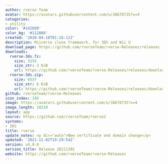 ```yaml
---
author: rverse Team
avatar: https://avatars.githubusercontent.com/u/38678735?v=4
categories:
- utility
color: '#142699'
color_bg: '#112080'
created: '2020-04-18T01:16:12Z'
description: Miiverse clone framework, for 3DS and Wii U
download_page: https://github.com/rverseTeam/rverse-Releases/releases
downloads:
  rverse-3ds.7z:
    size: 3255
    size_str: 3 KiB
    url: https://github.com/rverseTeam/rverse-Releases/releases/download/v4.0.0/rverse-3ds.7z
  rverse-3ds.zip:
    size: 6537
    size_str: 6 KiB
    url: https://github.com/rverseTeam/rverse-Releases/releases/download/v4.0.0/rverse-3ds.zip
github: rverseTeam/rverse-Releases
icon_index: 146
image: https://avatars.githubusercontent.com/u/38678735?v=4
image_length: 18219
layout: app
source: https://github.com/rverseTeam/rverse2
systems:
- 3DS
title: rverse
update_notes: <p dir="auto">New certificate and domain change</p>
updated: '2021-11-02T19:29:54Z'
version: v4.0.0
version_title: Release 20211102
website: https://github.com/rverseTeam/rverse-Releases
---
```

